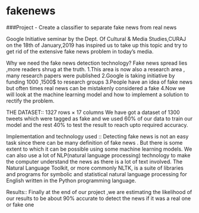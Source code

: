 # fakenews
###Project - Create a classifier to separate fake news from real news

Google Initiative seminar by the Dept. Of Cultural & Media Studies,CURAJ on the 18th of January,2019 has inspired us 
to take up this topic and try to get rid of the extensive fake news problem in today’s media.

Why we need the fake news detection technology?
Fake news spread lies ,more readers shrug at the truth.
1.This area is now also a research area , many research papers were published
2.Google is taking initiative by funding 1000 ,1500$ to research groups
3.People have an idea of fake news but often times real news can be mistakenly considered a fake
4.Now we will look at the  machine learning model and how to implement a solution to rectify the problem.

THE DATASET::
1327 rows × 17 columns
We have got a dataset of 1300 tweets which were tagged as fake 
and we used 60% of our data  to train our  model and the rest 40% 
to test the result to reach upto required accuracy.

Implementation and technology used ::
Detecting fake news is not an easy task since there can be many definition of fake news . 
But there is some extent to which it can be possible using some machine learning models.
We can also use a lot of NLP(natural language processing) technology to make the computer 
understand the news as there is a lot of text involved.
The Natural Language Toolkit, or more commonly NLTK, is a suite of libraries and programs 
for symbolic and statistical natural language processing for English written in the Python 
programming language.

Results::
Finally at the end of our project ,we are estimating the likelihood of our results to 
be about 90% accurate  to detect the news if it was a real one or fake one
